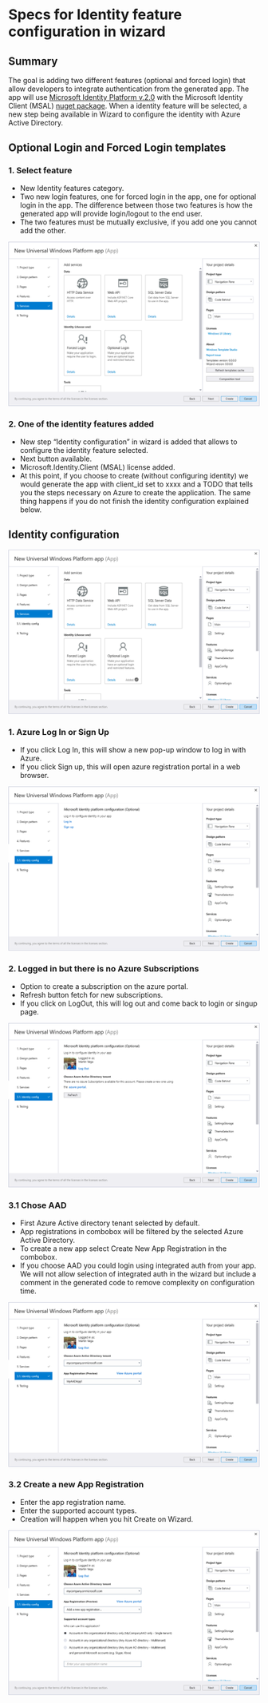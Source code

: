 # Specs for Identity feature configuration in wizard

## Summary

The goal is adding two different features (optional and forced login) that allow developers to integrate authentication from the generated app.
The app will use [Microsoft Identity Platform v.2.0](https://docs.microsoft.com/azure/active-directory/develop/v2-overview) with the Microsoft Identity Client (MSAL) [nuget package](https://www.nuget.org/packages/Microsoft.Identity.Client/).
When a identity feature will be selected, a new step being available in Wizard to configure the identity with Azure Active Directory.

## Optional Login and Forced Login templates

### 1. Select feature

 - New Identity features category.
 - Two new login features, one for forced login in the app, one for optional login in the app. The difference between those two features is how the generated app will provide login/logout to the end user.
 - The two features must be mutually exclusive, if you add one you cannot add the other.



![](./resources/identity/FeatureNoSelected.png)

### 2. One of the identity features added

 - New step “Identity configuration” in wizard is added that allows to configure the identity feature selected.
 - Next button available.
 - Microsoft.Identity.Client (MSAL) license added.
 - At this point, if you choose to create (without configuring identity) we would generate the app with client_id set to xxxx and a TODO that tells you the steps necessary on Azure to create the application. The same thing happens if you do not finish the identity configuration explained below.
 
 ## Identity configuration


![](./resources/identity/OptionalLoginSelected.png)

### 1. Azure Log In or Sign Up

 - If you click Log In, this will show a new pop-up window to log in with Azure.
 - If you click Sign up, this will open azure registration portal in a web browser.

![](./resources/identity/UserNotLoggedIn.png)

### 2. Logged in but there is no Azure Subscriptions

 - Option to create a subscription on the azure portal.
 - Refresh button fetch for new subscriptions.
 - If you click on LogOut, this will log out and come back to login or singup page.

![](./resources/identity/NoAzureSubscriptions.png)

### 3.1 Chose AAD

 - First Azure Active directory tenant selected by default.
 - App registrations in combobox will be filtered by the selected Azure Active Directory.
 - To create a new app select Create New App Registration in the combobox.
 - If you choose AAD you could login using integrated auth from your app. We will not allow selection of integrated auth in the wizard but include a comment in the generated code to remove complexity on configuration time.


![](./resources/identity/ChooseAAD.png)

### 3.2 Create a new App Registration

 - Enter the app registration name.
 - Enter the supported account types.
 - Creation will happen when you hit Create on Wizard.

![](./resources/identity/NewAppRegistration.png)
